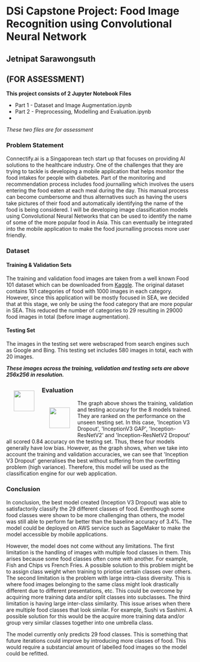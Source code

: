 # DSi Capstone Project: Food Image Recognition using Convolutional Neural Network
## Jetnipat Sarawongsuth 
## (FOR ASSESSMENT)

**This project consists of 2 Jupyter Notebook Files**
- Part 1 - Dataset and Image Augmentation.ipynb
- Part 2 - Preprocessing, Modelling and Evaluation.ipynb
- 
*These two files are for assessment*

### Problem Statement

Connectify.ai is a Singaporean tech start up that focuses on providing AI solutions to the healthcare industry. One of the challenges that they are trying to tackle is developing a mobile application that helps monitor the food intakes for people with diabetes. Part of the monitoring and recommendation process includes food journalling which involves the users entering the food eaten at each meal during the day. This manual process can become cumbersome and thus alternatives such as having the users take pictures of their food and automatically identifying the name of the food is being considered. I will be developing image classification models using Convolutional Neural Networks that can be used to identify the name of some of the more popular food in Asia. This can eventually be integrated into the mobile application to make the food journalling process more user friendly.


### Dataset
#### Training & Validation Sets
The training and validation food images are taken from a well known Food 101 dataset which can be downloaded from [Kaggle](https://www.kaggle.com/dansbecker/food-101). The original dataset contains 101 categories of food with 1000 images in each category. However, since this application will be mostly focused in SEA, we decided that at this stage, we only be using the food category that are more popular in SEA. This reduced the number of categories to 29 resulting in 29000 food images in total (before image augmentation).

#### Testing Set
The images in the testing set were webscraped from search engines such as Google and Bing. This testing set includes 580 images in total, each with 20 images.


***These images across the training, validation and testing sets are above 256x256 in resolution.***

<img src="https://github.com/bosssarawongsuth/cnn_food_classification/blob/main/images/images.PNG?raw=true" style="float: left; margin: 20px; height: 55px">



### Evaluation
<img src="https://github.com/bosssarawongsuth/cnn_food_classification/blob/main/images/evaluation.jpg?raw=true" style="float: left; margin: 20px; height: 55px">

The graph above shows the training, validation and testing accuracy for the 8 models trained. They are ranked on the performance on the unseen testing set. In this case, 'Inception V3 Dropout', 'InceptionV3 GAP', 'Inception-ResNetV2' and 'Inception-ResNetV2 Dropout' all scored 0.84 accuracy on the testing set. Thus, these four models generally have low bias. However, as the graph shows, when we take into account the training and validation accuracies, we can see that 'Inception V3 Dropout' generalises the best without suffering from the overfitting problem (high variance). Therefore, this model will be used as the classification engine for our web application.



### Conclusion

In conclusion, the best model created (Inception V3 Dropout) was able to satisfactorily classify the 29 different classes of food. Eventhough some food classes were shown to be more challenging than others, the model was still able to perform far better than the baseline accuracy of 3.4%. The model could be deployed on AWS service such as SageMaker to make the model accessible by mobile applications.

However, the model does not come without any limitations. The first limitation is the handling of images with multiple food classes in them. This arises because some food classes often come with another. For example, Fish and Chips vs French Fries. A possible solution to this problem might be to assign class weight when training to priotise certain classes over others. The second limitation is the problem with large intra-class diversity. This is where food images belonging to the same class might look drastically different due to different presentations, etc. This could be overcome by acquiring more training data and/or split classes into subclasses. The third limitation is having large inter-class similarity. This issue arises when there are multiple food classes that look similar. For example, Sushi vs Sashimi. A possible solution for this would be the acquire more training data and/or group very similar classes together into one umbrella class.

The model currently only predicts 29 food classes. This is something that future iterations could improve by introducing more classes of food. This would require a substancial amount of labelled food images so the model could be refitted.
